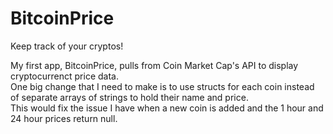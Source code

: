 # BitcoinPrice
Keep track of your cryptos!

My first app, BitcoinPrice, pulls from Coin Market Cap's API to display cryptocurrenct price data.  
One big change that I need to make is to use structs for each coin instead of separate arrays of strings to hold their name and price.  
This would fix the issue I have when a new coin is added and the 1 hour and 24 hour prices return null.
